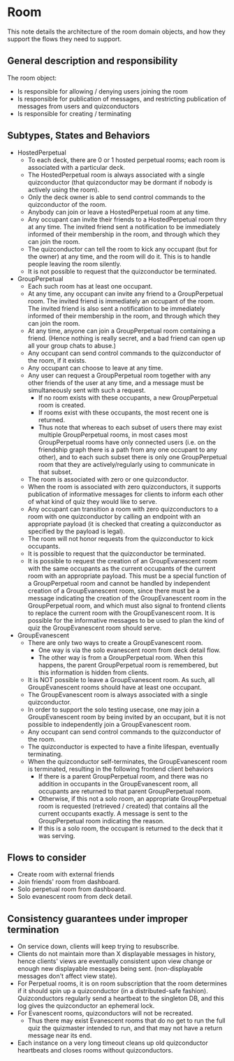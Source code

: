 # Room

This note details the architecture of the room domain objects, and how they support the flows they need to support.

## General description and responsibility

The room object:

- Is responsible for allowing / denying users joining the room
- Is responsible for publication of messages, and restricting publication of messages from users and quizconductors
- Is responsible for creating / terminating

## Subtypes, States and Behaviors

- HostedPerpetual
  - To each deck, there are 0 or 1 hosted perpetual rooms; each room is associated with a particular deck.
  - The HostedPerpetual room is always associated with a single quizconductor (that quizconductor may be dormant if nobody is actively using the room).
  - Only the deck owner is able to send control commands to the quizconductor of the room.
  - Anybody can join or leave a HostedPerpetual room at any time.
  - Any occupant can invite their friends to a HostedPerpetual room thry at any time. The invited friend sent a notification to be immediately informed of their membership in the room, and through which they can join the room.
  - The quizconductor can tell the room to kick any occupant (but for the owner) at any time, and the room will do it. This is to handle people leaving the room silently.
  - It is not possible to request that the quizconductor be terminated.
- GroupPerpetual
  - Each such room has at least one occupant.
  - At any time, any occupant can invite any friend to a GroupPerpetual room. The invited friend is immediately an occupant of the room. The invited friend is also sent a notification to be immediately informed of their membership in the room, and through which they can join the room.
  - At any time, anyone can join a GroupPerpetual room containing a friend. (Hence nothing is really secret, and a bad friend can open up all your group chats to abuse.)
  - Any occupant can send control commands to the quizconductor of the room, if it exists.
  - Any occupant can choose to leave at any time.
  - Any user can request a GroupPerpetual room together with any other friends of the user at any time, and a message must be simultaneously sent with such a request.
    - If no room exists with these occupants, a new GroupPerpetual room is created.
    - If rooms exist with these occupants, the most recent one is returned.
    - Thus note that whereas to each subset of users there may exist multiple GroupPerpetual rooms, in most cases most GroupPerpetual rooms have only connected users (i.e. on the friendship graph there is a path from any one occupant to any other), and to each such subset there is only one GroupPerpetual room that they are actively/regularly using to communicate in that subset.
  - The room is associated with zero or one quizconductor.
  - When the room is associated with zero quizconductors, it supports publication of informative messages for clients to inform each other of what kind of quiz they would like to serve.
  - Any occupant can transition a room with zero quizconductors to a room with one quizconductor by calling an endpoint with an appropriate payload (it is checked that creating a quizconductor as specified by the payload is legal).
  - The room will not honor requests from the quizconductor to kick occupants.
  - It is possible to request that the quizconductor be terminated.
  - It is possible to request the creation of an GroupEvanescent room with the same occupants as the current occupants of the current room with an appropriate payload. This must be a special function of a GroupPerpetual room and cannot be handled by independent creation of a GroupEvanescent room, since there must be a message indicating the creation of the GroupEvanescent room in the GroupPerpetual room, and which must also signal to frontend clients to replace the current room with the GroupEvanescent room. It is possible for the informative messages to be used to plan the kind of quiz the GroupEvanescent room should serve.
- GroupEvanescent
  - There are only two ways to create a GroupEvanescent room.
    - One way is via the solo evanescent room from deck detail flow.
    - The other way is from a GroupPerpetual room. When this happens, the parent GroupPerpetual room is remembered, but this information is hidden from clients.
  - It is NOT possible to leave a GroupEvanescent room. As such, all GroupEvanescent rooms should have at least one occupant.
  - The GroupEvanescent room is always associated with a single quizconductor.
  - In order to support the solo testing usecase, one may join a GroupEvanescent room by being invited by an occupant, but it is not possible to independently join a GroupEvanescent room.
  - Any occupant can send control commands to the quizconductor of the room.
  - The quizconductor is expected to have a finite lifespan, eventually terminating.
  - When the quizconductor self-terminates, the GroupEvanescent room is terminated, resulting in the following frontend client behaviors
    - If there is a parent GroupPerpetual room, and there was no addition in occupants in the GroupEvanescent room, all occupants are returned to that parent GroupPerpetual room.
    - Otherwise, if this not a solo room, an appropriate GroupPerpetual room is requested (retrieved / created) that contains all the current occupants exactly. A message is sent to the GroupPerpetual room indicating the reason.
    - If this is a solo room, the occupant is returned to the deck that it was serving.

## Flows to consider

- Create room with external friends
- Join friends' room from dashboard.
- Solo perpetual room from dashboard.
- Solo evanescent room from deck detail.

## Consistency guarantees under improper termination

- On service down, clients will keep trying to resubscribe.
- Clients do not maintain more than X displayable messages in history, hence clients' views are eventually consistent upon view change or enough new displayable messages being sent. (non-displayable messages don't affect view state).
- For Perpetual rooms, it is on room subscription that the room determines if it should spin up a quizconductor (in a distributed-safe fashion). Quizconductors regularly send a heartbeat to the singleton DB, and this log gives the quizconductor an ephemeral lock.
- For Evanescent rooms, quizconductors will not be recreated.
  - Thus there may exist Evanescent rooms that do no get to run the full quiz the quizmaster intended to run, and that may not have a return message near its end.
- Each instance on a very long timeout cleans up old quizconductor heartbeats and closes rooms without quizconductors.
